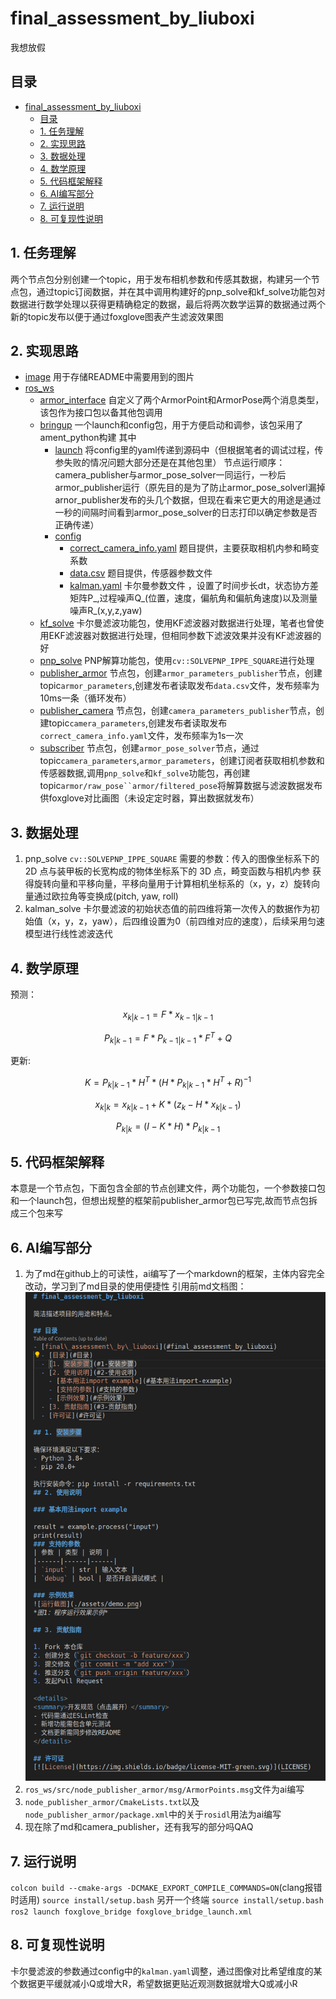 # final_assessment_by_liuboxi

我想放假

## 目录
- [final\_assessment\_by\_liuboxi](#final_assessment_by_liuboxi)
  - [目录](#目录)
  - [1. 任务理解](#1-任务理解)
  - [2. 实现思路](#2-实现思路)
  - [3. 数据处理](#3-数据处理)
  - [4. 数学原理](#4-数学原理)
  - [5. 代码框架解释](#5-代码框架解释)
  - [6. AI编写部分](#6-ai编写部分)
  - [7. 运行说明](#7-运行说明)
  - [8. 可复现性说明](#8-可复现性说明)
## 1. 任务理解
两个节点包分别创建一个topic，用于发布相机参数和传感其数据，构建另一个节点包，通过topic订阅数据，并在其中调用构建好的pnp_solve和kf_solve功能包对数据进行数学处理以获得更精确稳定的数据，最后将两次数学运算的数据通过两个新的topic发布以便于通过foxglove图表产生滤波效果图

## 2. 实现思路
- [image](image)
  用于存储README中需要用到的图片
- [ros_ws](ros_ws)
  - [armor_interface](ros_ws/src/armor_interface)
  自定义了两个ArmorPoint和ArmorPose两个消息类型，该包作为接口包以备其他包调用
  - [bringup](ros_ws/src/bringup)
  一个launch和config包，用于方便启动和调参，该包采用了ament_python构建
  其中
    - [launch](ros_ws/src/bringup/launch)
    将config里的yaml传递到源码中（但根据笔者的调试过程，传参失败的情况问题大部分还是在其他包里）
    节点运行顺序：camera_publisher与armor_pose_solver一同运行，一秒后armor_publisher运行（原先目的是为了防止armor_pose_solverl漏掉arnor_publisher发布的头几个数据，但现在看来它更大的用途是通过一秒的间隔时间看到armor_pose_solver的日志打印以确定参数是否正确传递）
    - [config](ros_ws/src/bringup/config)
      - [correct_camera_info.yaml](ros_ws/src/bringup/config/correct_camera_info.yaml)
      题目提供，主要获取相机内参和畸变系数
      - [data.csv](ros_ws/src/bringup/config/data.csv)
      题目提供，传感器参数文件
      - [kalman.yaml](ros_ws/src/bringup/config/kalman.yaml)
      卡尔曼参数文件 ，设置了时间步长dt，状态协方差矩阵P_,过程噪声Q_(位置，速度，偏航角和偏航角速度)以及测量噪声R_(x,y,z,yaw)
  - [kf_solve](ros_ws/src/kf_solve)
    卡尔曼滤波功能包，使用KF滤波器对数据进行处理，笔者也曾使用EKF滤波器对数据进行处理，但相同参数下滤波效果并没有KF滤波器的好
  - [pnp_solve](ros_ws/src/pnp_solve)
    PNP解算功能包，使用`cv::SOLVEPNP_IPPE_SQUARE`进行处理
  - [publisher_armor](ros_ws/src/publisher_armor)
    节点包，创建`armor_parameters_publisher`节点，创建topic`armor_parameters`,创建发布者读取发布`data.csv`文件，发布频率为10ms一条（循环发布）
  - [publisher_camera](ros_ws/src/publisher_camera)
    节点包，创建`camera_parameters_publisher`节点，创建topic`camera_parameters`,创建发布者读取发布`correct_camera_info.yaml`文件，发布频率为1s一次
  - [subscriber](ros_ws/src/subscriber)
    节点包，创建`armor_pose_solver`节点，通过topic`camera_parameters`,`armor_parameters`，创建订阅者获取相机参数和传感器数据,调用`pnp_solve`和`kf_solve`功能包，再创建topic`armor/raw_pose``armor/filtered_pose`将解算数据与滤波数据发布供foxglove对比画图（未设定定时器，算出数据就发布）
## 3. 数据处理
1. pnp_solve
    `cv::SOLVEPNP_IPPE_SQUARE`
    需要的参数：传入的图像坐标系下的 2D 点与装甲板的长宽构成的物体坐标系下的 3D 点，畸变函数与相机内参
    获得旋转向量和平移向量，平移向量用于计算相机坐标系的（x，y，z）旋转向量通过欧拉角等变换成(pitch, yaw, roll)
2. kalman_solve
   卡尔曼滤波的初始状态值的前四维将第一次传入的数据作为初始值（x，y，z，yaw），后四维设置为0（前四维对应的速度），后续采用匀速模型进行线性滤波迭代

## 4. 数学原理

预测：

$$ x_{k|k-1} = F * x_{k-1|k-1} $$

$$ P_{k|k-1} = F * P_{k-1|k-1}* F^T + Q $$

更新:

$$ K = P_{k|k-1} * H^T * (H * P_{k|k-1} * H^T + R)^{-1} $$

$$ x_{k|k} = x_{k|k-1} + K * (z_k - H * x_{k|k-1}) $$

$$ P_{k|k} = (I - K * H) * P_{k|k-1} $$


## 5. 代码框架解释
本意是一个节点包，下面包含全部的节点创建文件，两个功能包，一个参数接口包和一个launch包，但想出规整的框架前publisher_armor包已写完,故而节点包拆成三个包来写
## 6. AI编写部分

1. 为了md在github上的可读性，ai编写了一个markdown的框架，主体内容完全改动，学习到了md目录的使用便捷性
引用前md文档图：
![error](./image/image.png)
2. `ros_ws/src/node_publisher_armor/msg/ArmorPoints.msg`文件为ai编写
3. `node_publisher_armor/CmakeLists.txt`以及`node_publisher_armor/package.xml`中的关于`rosidl`用法为ai编写
4. 现在除了md和camera_publisher，还有我写的部分吗QAQ

## 7. 运行说明
`colcon build --cmake-args -DCMAKE_EXPORT_COMPILE_COMMANDS=ON`(clang报错时适用)
`source install/setup.bash`
另开一个终端
`source install/setup.bash`
`ros2 launch foxglove_bridge foxglove_bridge_launch.xml`
## 8. 可复现性说明
卡尔曼滤波的参数通过config中的`kalman.yaml`调整，通过图像对比希望维度的某个数据更平缓就减小Q或增大R，希望数据更贴近观测数据就增大Q或减小R

